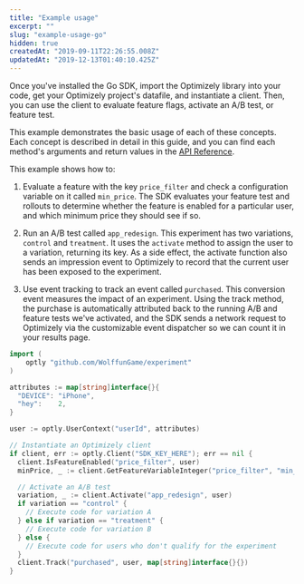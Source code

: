 ```yaml
---
title: "Example usage"
excerpt: ""
slug: "example-usage-go"
hidden: true
createdAt: "2019-09-11T22:26:55.008Z"
updatedAt: "2019-12-13T01:40:10.425Z"
---
```

Once you've installed the Go SDK, import the Optimizely library into your code, get your Optimizely project's datafile, and instantiate a client. Then, you can use the client to evaluate feature flags, activate an A/B test, or feature test.

This example demonstrates the basic usage of each of these concepts. Each concept is described in detail in this guide, and you can find each method's arguments and return values in the [API Reference](doc:activate). 

This example shows how to: 
1. Evaluate a feature with the key `price_filter` and check a configuration variable on it called `min_price`. The SDK evaluates your feature test and rollouts to determine whether the feature is enabled for a particular user, and which minimum price they should see if so.

2. Run an A/B test called `app_redesign`. This experiment has two variations, `control` and `treatment`. It uses the `activate` method to assign the user to a variation, returning its key. As a side effect, the activate function also sends an impression event to Optimizely to record that the current user has been exposed to the experiment. 

3. Use event tracking to track an event called `purchased`. This conversion event measures the impact of an experiment. Using the track method, the purchase is automatically attributed back to the running A/B and feature tests we've activated, and the SDK sends a network request to Optimizely via the customizable event dispatcher so we can count it in your results page.

```go
import (
	optly "github.com/WolffunGame/experiment"
)

attributes := map[string]interface{}{
  "DEVICE": "iPhone",
  "hey":    2,
}

user := optly.UserContext("userId", attributes)

// Instantiate an Optimizely client
if client, err := optly.Client("SDK_KEY_HERE"); err == nil {
  client.IsFeatureEnabled("price_filter", user)
  minPrice, _ := client.GetFeatureVariableInteger("price_filter", "min_price", user)

  // Activate an A/B test
  variation, _ := client.Activate("app_redesign", user)
  if variation == "control" {
    // Execute code for variation A
  } else if variation == "treatment" {
    // Execute code for variation B
  } else {
    // Execute code for users who don't qualify for the experiment
  }
  client.Track("purchased", user, map[string]interface{}{})
}
```